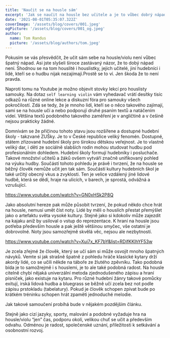 ```yaml
---
title: 'Naučit se na housle sám'
excerpt: 'Jak se naučit na housle bez učitele a je to vůbec dobrý nápad?'
date: '2021-08-01T05:35:07.322Z'
coverImage: '/assets/blog/covers/001.jpeg'
ogPicture: '/assets/blog/covers/001_og.jpeg'
author:
  name: Tom Randus
  picture: '/assets/blog/authors/tom.jpeg'
---
```


Pokusím se vás přesvědčit, že učit sám sebe na housle/violu není vůbec špatný nápad. Asi jste slyšeli široce zastávaný názor, že to dobý nápad není. Shodnou se na tom houslité i houslistky, jejich učitelé, jiní hudebníci i lidé, kteří se o hudbu nijak nezajímají.Prostě se to ví. Jen škoda že to není pravda.

Naproti tomu na Youtube je možno objevit stovky lekcí pro houslisty samouky. Na dotaz `self learning violin` vám vyhedavač vrátí desítky tisíc odkazů na různé online lekce a diskuzní fóra pro samouky všech pokročilostí. Zdá se tedy, že je mnoho lidí, kteří se o něco takového zajímají, sami se na housle učí a nebo podporují druhé psaním textů a natáčením videí. Většina textů podobného takového zaměření je v angličtině a v češině nejsou prakticky žádné.

Domnívám se že přičinou tohoto stavu jsou rozšířene a dostupné hudební školy - takzvané ZUŠky. Je to v České republice veliký fenomén. Dostupné, státem zřizované hudební školy pro širokou dětskou veřejnost. Je to vlastně veliký dar, i děti ze sociálně slabších rodin mohou studovat hudbu pod profesionálním dohledem. Hudební školy formují hudebníky i posluchače. Takové množství učitelů a žáků ovšem vytváří značně unifikovaný pohled na výuku hudby. Součástí tohoto pohledu je právě i tvrzení, že na housle se běžný člověk nemůže učit jen tak sám. Součástí kultury hudebních škol je také určitý obecný vkus a zvyklosti. Ten je velice vzdálený jiné lidové hudbě, která se dědí, hraje na ulicích, v barech, je sprostá, odvážná a vzrušující.

https://www.youtube.com/watch?v=GN0xHSk2P8Q

Jako absolutní hereze pak může působit tvrzení, že pokud někdo chce hrát na housle, nemusí umět číst noty. Lidé by měli o houslích přestat přemýšlet jako o artefaktu světa vysoké kultury. Stejně jako si kdokoliv může zajezdit na kajaku aniž by usiloval o vstup do reprezentace. K hraní na housle jsou potřeba především housle a pak ještě většinou smyčec, vše ostatní je dobrovolné. Noty jsou samozřejmě skvělá věc, nejsou ale nezbytností.

https://www.youtube.com/watch?v=Xui7x_KF7bY&list=RDifKKlhYF53w

Je zcela zřejmé že člověk, který se učí sám si může osvojit mnoho špatných návyků. Vemte si jak strašně špatně z pohledu hráče klasické kytary drží akordy lidé, co se učili někde na táboře ze žlutého zpěvníku. Tako podobná bída je to samožrejmě i s houslemi, je to ale také podobná radost. Na housle citelně chybí nějaká univerzální metoda zjednodušeného zápisu a hraní písniček, jako existuje na kytaru. Pro různé hudební žánry takové pomůcky exitují, irská lidová hudba a bluegrass se běžně učí zcela bez not podle zápisu prstokladu (tabelatury). Pokud je člověk schopen zpívat bude po krátkém tréninku schopen hrát zpaměti jednoduché melodie.

Jak takové samoučení probíhá bude v nějakém pozdějším článku. 

Stejně jako cizí jazyky, sporty, malování a podobné vyžaduje hra na housle/violu “jen” čas, podporu okolí, velikou chuť se učit a především odvahu. Odménou je radost, společenské uznání, přiležitosti k setkávání a osobnostní rozvoj.

